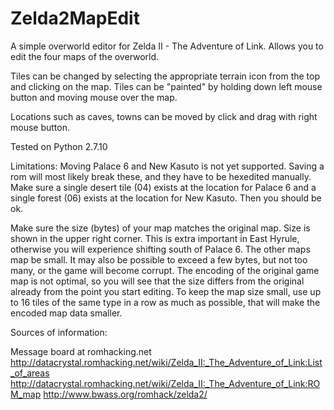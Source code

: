 # Zelda2MapEdit
A simple overworld editor for Zelda II - The Adventure of Link.
Allows you to edit the four maps of the overworld.

Tiles can be changed by selecting the appropriate terrain icon from the top and clicking on the map. Tiles can be "painted" by holding down left mouse button and moving mouse over the map.

Locations such as caves, towns can be moved by click and drag with right mouse button.

Tested on Python 2.7.10

Limitations:
  Moving Palace 6 and New Kasuto is not yet supported. Saving a rom will most likely break these, and they have to be hexedited manually. Make sure a single desert tile (04) exists at the location for Palace 6 and a single forest (06) exists at the location for New Kasuto. Then you should be ok.
  
  Make sure the size (bytes) of your map matches the original map. Size is shown in the upper right corner. This is extra important in East Hyrule, otherwise you will experience shifting south of Palace 6. The other maps map be small. It may also be possible to exceed a few bytes, but not too many, or the game will become corrupt. 
The encoding of the original game map is not optimal, so you will see that the size differs from the original already from the point you start editing.
  To keep the map size small, use up to 16 tiles of the same type in a row as much as possible, that will make the encoded map data smaller.


Sources of information:

Message board at romhacking.net
http://datacrystal.romhacking.net/wiki/Zelda_II:_The_Adventure_of_Link:List_of_areas
http://datacrystal.romhacking.net/wiki/Zelda_II:_The_Adventure_of_Link:ROM_map
http://www.bwass.org/romhack/zelda2/
